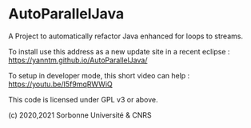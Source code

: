 # AutoParallelJava
A Project to automatically refactor Java enhanced for loops to streams.

To install use this address as a new update site in a recent eclipse : https://yanntm.github.io/AutoParallelJava/

To setup in developer mode, this short video can help : https://youtu.be/I5f9mqRWWiQ

This code is licensed under GPL v3 or above.

(c) 2020,2021 Sorbonne Université & CNRS
